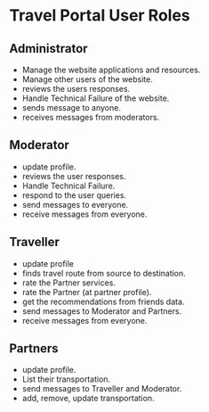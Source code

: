 Travel Portal User Roles
================================

Administrator
--------------------------------
   - Manage the website applications and resources.
   - Manage other users of the website.
   - reviews the users responses.
   - Handle Technical Failure of the website.
   - sends message to anyone.
   - receives messages from moderators.

Moderator
--------------------------------
   - update profile.
   - reviews the user responses.
   - Handle Technical Failure.
   - respond to the user queries.
   - send messages to everyone.
   - receive messages from everyone.


Traveller
--------------------------------
   - update profile
   - finds travel route from source to destination.
   - rate the Partner services.
   - rate the Partner (at partner profile).
   - get the recommendations from friends data.
   - send messages to Moderator and Partners.
   - receive messages from everyone.

Partners
--------------------------------
   - update profile.
   - List their transportation.
   - send messages to Traveller and Moderator.
   - add, remove, update transportation.
